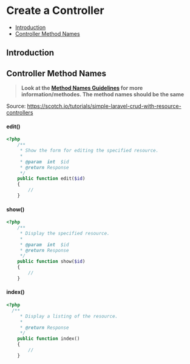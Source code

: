 # Create a Controller

- [Introduction](#introduction)
- [Controller Method Names](#controller-method-names)

<a name="introduction"></a>
## Introduction

<a name="controller-method-names"></a>
## Controller Method Names

> **Look at the [Method Names Guidelines](https://github.com/laragento/docs/blob/develop/guidelines-method-names.md) for more information/methodes. The method names should be the same**

Source: https://scotch.io/tutorials/simple-laravel-crud-with-resource-controllers

#### edit()

```php
<?php 
    /**
     * Show the form for editing the specified resource.
     *
     * @param  int  $id
     * @return Response
     */
    public function edit($id)
    {
        //
    }
```

#### show()

```php
<?php 
    /**
     * Display the specified resource.
     *
     * @param  int  $id
     * @return Response
     */
    public function show($id)
    {
        //
    }
```

#### index()

```php
<?php 
  /**
     * Display a listing of the resource.
     *
     * @return Response
     */
    public function index()
    {
        //
    }
```    